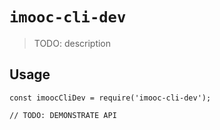 # `imooc-cli-dev`

> TODO: description

## Usage

```
const imoocCliDev = require('imooc-cli-dev');

// TODO: DEMONSTRATE API
```
